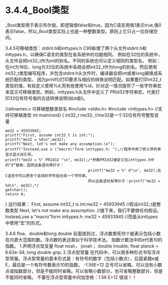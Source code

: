    # 3.4.4_Bool类型

_Bool类型用于表示布尔值，即逻辑值false和true。因为C语言用值1表示true,值0表示false，所以_Bool类型实际上也是一种整数类型。原则上它只占一位存储空间。

3.4.5可移植类型：stdint.h和inttypes.h
C99新增了两个头文件stdint.h和inttypes.h，以确保C语言的类型在各系统中的功能相同。
例如在32位的系统中，头文件会把int32_t作为int的别名。不同的系统也可以定义相同的类型名。
例如：在int为16位、long为32位的系统中系统会把int32_t作为long的别名。然后使用int32_t类型编写程序，并包含stdint.h头文件时，编译器会把int或者long替换成系统匹配的类型。
因为printf()打印要求与相应的转换说明匹配。如果要打印int32_t类型的值，有些定义使用%d,而有些使用%ld，针对这一情况提供了一些字符串宏来显示可移植类型。例如，inttypes.h头文件中定义了
PRId32字符串宏，代表打印32位有符号值的合适转换说明(如d或l)。


//altnames.c 可移植整数类型名
#include <stdio.h>
#include <inttypes.h>   //支持可移植类型
int main(void)
{
	int32_t me32;    //me32是一个32位有符号整型变量

	me32 = 45933945;
	printf("First, assume int32_t is int:");
	printf("me32 = %d\n",me32);
	printf("Next, let's not make any assumption.\n");
	printf("Instead,use a \"macro\"form inttypes.h: ");//程序中用了转义序列来显示显示双引号。
	printf("me32 = %" PRId32 "\n", me32);/*参数PRId32被定义在inttypes.h中的“d”替换，因而这条语句等价于：
										 printf("me32 = %" d"\n", me32);在C语言中可以把多个连续的字符组合成一个字符串，
										 所以这条语句有等价于：printf("me32 = %d\n", me32);*/
	getchar();
	return 0;

}
运行结果：
First, assume int32_t is int:me32 = 45933945 //假设int32_t是整数类型
Next, let's not make any assumption. //接下来，我们不要做任何假设。
Instead,use a "macro"form inttypes.h: me32 = 45933945    //而是从inttypes 中使用“宏”的形式。

3.4.6 floa、double和long double
前面提到过，浮点数累死你个能表示包括小数在内更大范围的数。浮点数的表述类似于科学技术法。
指数计数法中的e代表10的指数。
1.声明浮点型变量
float noah， jonah；
double trouble;
float planck = 6.63e-34;
long double gnp;
2.浮点型常量
在代码中，可以用多种形式书写浮点型常量。浮点型常量的基本形式是：有符号的数字（包括小数点），后面紧跟e或E，最后是一个有符号数表示10的指数。
-1.56E+12
正号可以省略。可以没有小数点或指数部分，但是不能同时省略。可以省略小数部分，也可省略整数部分，但是不能同时省略。
不要在浮点型常量中间加空格：1.56 E+12 错误！！


